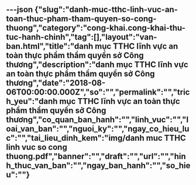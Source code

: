 ---json
{"slug":"danh-muc-tthc-linh-vuc-an-toan-thuc-pham-tham-quyen-so-cong-thuong","category":"cong-khai.cong-khai-thu-tuc-hanh-chinh","tag":[],"layout":"van-ban.html","title":"danh mục TTHC lĩnh vực an toàn thực phẩm thẩm quyền sở Công thương","description":"danh mục TTHC lĩnh vực an toàn thực phẩm thẩm quyền sở Công thương","date":"2018-08-06T00:00:00.000Z","so":"","permalink":"","trich_yeu":"danh mục TTHC lĩnh vực an toàn thực phẩm thẩm quyền sở Công thương","co_quan_ban_hanh":"","linh_vuc":"","loai_van_ban":"","nguoi_ky":"","ngay_co_hieu_luc":"","tai_lieu_dinh_kem":"img/danh muc TTHC linh vuc so cong thuong.pdf","banner":"","draft":"","url":"","hinh_thuc_van_ban":"","ngay_ban_hanh":"","so_hieu":""}
---
